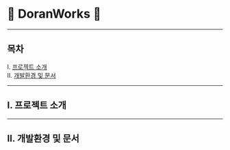 # :newspaper: DoranWorks :newspaper:
<hr>

## 목차
Ⅰ. [프로젝트 소개](#Ⅰ.-프로젝트-소개)<br>
Ⅱ. [개발환경 및 문서](#Ⅱ.-개발환경-및-문서)

---
## Ⅰ. 프로젝트 소개
-----
## Ⅱ. 개발환경 및 문서
